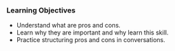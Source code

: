 ### Learning Objectives
- Understand what are pros and cons.
- Learn why they are important and why learn this skill.
- Practice structuring pros and cons in conversations.